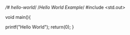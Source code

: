 */# hello-world*/
/*Hello World Example*/ 
#include <std.out>

void main(){

printf("Hello World");
return(0);
}
